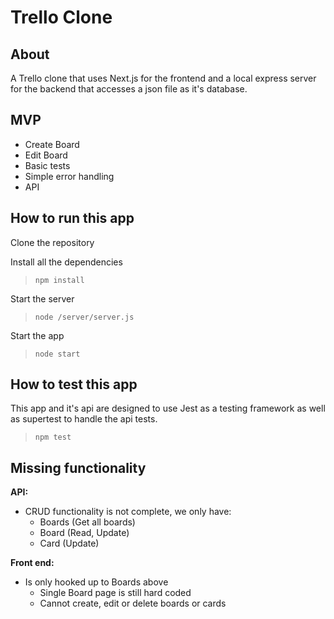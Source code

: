 # Trello Clone

## About

A Trello clone that uses Next.js for the frontend and a local express server for the backend that accesses a json file as it's database.

## MVP

- Create Board
- Edit Board
- Basic tests
- Simple error handling
- API

## How to run this app

Clone the repository

Install all the dependencies

> <code>npm install</code>

Start the server

> <code>node /server/server.js</code>

Start the app

> <code>node start</code>

## How to test this app

This app and it's api are designed to use Jest as a testing framework as well as supertest to handle the api tests.

> <code>npm test</code>

## Missing functionality

<strong>API:</strong>

- CRUD functionality is not complete, we only have:
  - Boards (Get all boards)
  - Board (Read, Update)
  - Card (Update)

<strong>Front end:</strong>

- Is only hooked up to Boards above
  - Single Board page is still hard coded
  - Cannot create, edit or delete boards or cards
